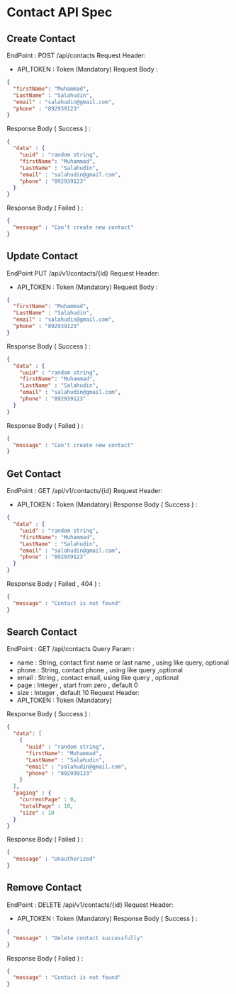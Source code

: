 # Contact API Spec 

## Create Contact 
EndPoint : POST /api/contacts
Request Header:
- API_TOKEN : Token (Mandatory)
Request Body :

```json
{
  "firstName": "Muhammad",
  "LastName" : "Salahudin",
  "email" : "salahudin@gmail.com", 
  "phone" : "892939123"
}
```
Response Body ( Success ) : 
```json
{
  "data" : {
    "uuid" : "random string",
    "firstName": "Muhammad",
    "LastName" : "Salahudin",
    "email" : "salahudin@gmail.com",
    "phone" : "892939123"
  }
}
```
Response Body ( Failed ) : 
```json
{
  "message" : "Can't create new contact"
}
```

## Update Contact 
EndPoint  PUT /api/v1/contacts/{id}
Request Header:
- API_TOKEN : Token (Mandatory)
Request Body :
```json
{
  "firstName": "Muhammad",
  "LastName" : "Salahudin",
  "email" : "salahudin@gmail.com",
  "phone" : "892939123"
}
```
Response Body ( Success ) :
```json
{
  "data" : {
    "uuid" : "random string",
    "firstName": "Muhammad",
    "LastName" : "Salahudin",
    "email" : "salahudin@gmail.com",
    "phone" : "892939123"
  }
}
```
Response Body ( Failed ) :
```json
{
  "message" : "Can't create new contact"
}
```

## Get Contact
EndPoint : GET /api/v1/contacts/{id}
Request Header:
- API_TOKEN : Token (Mandatory)
Response Body ( Success ) :
```json
{
  "data" : {
    "uuid" : "random string",
    "firstName": "Muhammad",
    "LastName" : "Salahudin",
    "email" : "salahudin@gmail.com",
    "phone" : "892939123"
  }
}
```
Response Body ( Failed , 404 ) :
```json
{
  "message" : "Contact is not found"
}
```
## Search Contact 
EndPoint : GET /api/contacts
Query Param : 
- name : String, contact first name or last name , using like query, optional
- phone : String, contact phone , using like query ,optional
- email : String , contact email, using like query , optional
- page : Integer , start from zero , default 0
- size : Integer , default 10
Request Header:
- API_TOKEN : Token (Mandatory)

Response Body ( Success ) :

```json
{
  "data": [
    {
      "uuid" : "random string",
      "firstName": "Muhammad",
      "LastName" : "Salahudin",
      "email" : "salahudin@gmail.com",
      "phone" : "892939123"
    }
  ],
  "paging" : {
    "currentPage" : 0,
    "totalPage" : 10,
    "size" : 10
  } 
}
```
Response Body ( Failed ) :
```json
{
  "message" : "Unauthorized"
}
```
## Remove Contact 
EndPoint : DELETE /api/v1/contacts/{id}
Request Header:
- API_TOKEN : Token (Mandatory)
Response Body ( Success ) :
```json
{
  "message" : "Delete contact successfully"
}
```
Response Body ( Failed ) : 
```json
{
  "message" : "Contact is not found"
}
```